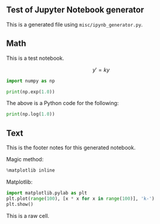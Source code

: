 ## Test of Jupyter Notebook generator

This is a generated file using `misc/ipynb_generator.py`.
<!--- --->
## Math

This is a test notebook.

$$y'=ky$$
<!---python--->
```python
import numpy as np

print(np.exp(1.0))
```
<!--- --->
The above is a Python code for the following:

```python
print(np.log(1.0))
```
<!--- --->
## Text

This is the footer notes for this generated notebook.

Magic method:
<!---python--->
```python
%matplotlib inline
```
<!--- --->
Matplotlib:
<!---python--->
```python
import matplotlib.pylab as plt
plt.plot(range(100), [x * x for x in range(100)], 'k-')
plt.show()
```
<!---raw--->
This is a raw cell.
